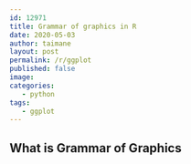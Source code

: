 ```yaml
---
id: 12971
title: Grammar of graphics in R
date: 2020-05-03
author: taimane
layout: post
permalink: /r/ggplot
published: false
image: 
categories: 
   - python
tags:
   - ggplot
---
```

## What is Grammar of Graphics